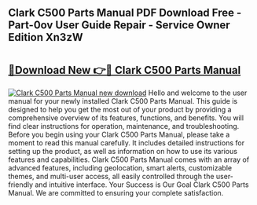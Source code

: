 ## Clark C500 Parts Manual PDF Download Free - Part-0ov User Guide Repair - Service Owner Edition Xn3zW

# <h2><a href="http://bc37576.oget.top/?id=Clark+C500+Parts+Manual">🔗Download New 👉🔴 Clark C500 Parts Manual</a></h2>

[![Clark C500 Parts Manual new download](https://i.imgur.com/5g1atiW.png)](http://bc37576.oget.top/?id=Clark+C500+Parts+Manual)
Hello and welcome to the user manual for your newly installed Clark C500 Parts Manual. This guide is designed to help you get the most out of your product by providing a comprehensive overview of its features, functions, and benefits. You will find clear instructions for operation, maintenance, and troubleshooting. Before you begin using your Clark C500 Parts Manual, please take a moment to read this manual carefully. It includes detailed instructions for setting up the product, as well as information on how to use its various features and capabilities. Clark C500 Parts Manual comes with an array of advanced features, including geolocation, smart alerts, customizable themes, and multi-user access, all easily controlled through the user-friendly and intuitive interface. Your Success is Our Goal Clark C500 Parts Manual. We are committed to ensuring your complete satisfaction.
